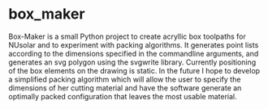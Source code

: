 box_maker
=========

Box-Maker is a small Python project to create acryllic box toolpaths for NUsolar and to experiment with packing algorithms. 
It generates point lists according to the dimensions specified in the commandline arguments, and generates an svg polygon
using the svgwrite library. Currently positioning of the box elements on the drawing is static. In the future I hope to develop
a simplified packing algorithm which will allow the user to specify the dimensions of her cutting material and have the software
generate an optimally packed configuration that leaves the most usable material.
